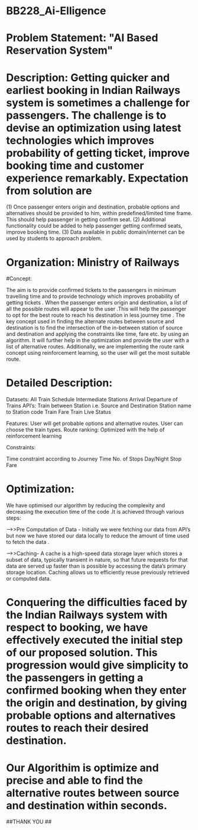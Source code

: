 # BB228_Ai-Elligence

# Problem Statement: "AI Based Reservation System"

# Description: Getting quicker and earliest booking in Indian Railways system is sometimes a challenge for passengers. The challenge is to devise an optimization using latest technologies which improves probability of getting ticket, improve booking time and customer experience remarkably. Expectation from solution are

(1) Once passenger enters origin and destination, probable options and alternatives should be provided to 
    him, within predefined/limited time frame. This should help passenger in getting confirm seat. 
(2) Additional functionality could be added to help passenger getting confirmed seats, improve booking time. 
(3) Data available in public domain/internet can be used by students to approach problem.

# Organization: Ministry of Railways

#Concept:

The aim is to provide confirmed tickets to the passengers in minimum travelling time and to provide technology which improves  probability of getting tickets . When the passenger enters origin  and destination, a list of all the possible routes will appear to the user .This will help the passenger to opt for the best route to reach his destination in less journey time .
The key concept used in finding the alternate routes between source and destination is to find the intersection of the in-between station of source and destination  and  applying the constraints like time, fare etc. by using an algorithm. It will further help in the optimization and provide the user with a list of alternative routes. Additionally, we are implementing the route rank concept using reinforcement learning, so the 
user will get the most suitable route. 

# Detailed Description:
Datasets:
  All Train Schedule
  Intermediate Stations
  Arrival Departure of Trains
API’s:
  Train between Station i.e. Source and Destination
  Station name to Station code
  Train Fare
  Train Live Status
  
Features:
  User will get probable options and alternative routes.
  User can choose the train types.
  Route ranking: 
  Optimized with the help of reinforcement learning
  
Constraints:

  Time constraint according to Journey Time
  No. of  Stops
  Day/Night Stop
  Fare
  
# Optimization:
  We have optimised our algorithm by reducing the complexity and decreasing the execution time of the code .It is achieved through various steps:

  -->>Pre Computation of  Data -  Initially we were fetching our data from API’s  but now we have stored our data locally to reduce the amount of  time  used to fetch the data .

  -->>Caching- A cache is a high-speed data storage layer which stores a subset of data, typically transient in nature, so that future requests for that data are served up faster than is possible by accessing the data’s primary storage location. Caching allows us to efficiently reuse previously retrieved or computed data.

 # Conquering the difficulties faced by the Indian Railways system with respect to booking, we have effectively executed the initial step of our proposed solution. This progression would give simplicity to the passengers in getting a confirmed booking when they enter the origin and destination, by giving probable options and alternatives routes to reach their desired destination.
 
 # Our Algorithim is optimize and precise and able to find the alternative routes between source and destination within seconds.
 
 
 ##THANK YOU ##



